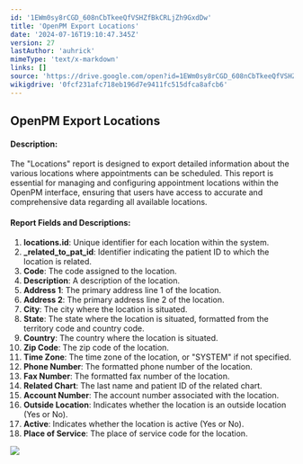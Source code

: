 ```yaml
---
id: '1EWm0sy8rCGD_608nCbTkeeQfVSHZfBkCRLjZh9GxdDw'
title: 'OpenPM Export Locations'
date: '2024-07-16T19:10:47.345Z'
version: 27
lastAuthor: 'auhrick'
mimeType: 'text/x-markdown'
links: []
source: 'https://drive.google.com/open?id=1EWm0sy8rCGD_608nCbTkeeQfVSHZfBkCRLjZh9GxdDw'
wikigdrive: '0fcf231afc718eb196d7e9411fc515dfca8afcb6'
---
```

## OpenPM Export Locations

#### Description:

The "Locations" report is designed to export detailed information about the various locations where appointments can be scheduled. This report is essential for managing and configuring appointment locations within the OpenPM interface, ensuring that users have access to accurate and comprehensive data regarding all available locations.

#### Report Fields and Descriptions:

1. <strong>locations.id</strong>: Unique identifier for each location within the system.
2. <strong>_related_to_pat_id</strong>: Identifier indicating the patient ID to which the location is related.
3. <strong>Code</strong>: The code assigned to the location.
4. <strong>Description</strong>: A description of the location.
5. <strong>Address 1</strong>: The primary address line 1 of the location.
6. <strong>Address 2</strong>: The primary address line 2 of the location.
7. <strong>City</strong>: The city where the location is situated.
8. <strong>State</strong>: The state where the location is situated, formatted from the territory code and country code.
9. <strong>Country</strong>: The country where the location is situated.
10. <strong>Zip Code</strong>: The zip code of the location.
11. <strong>Time Zone</strong>: The time zone of the location, or "SYSTEM" if not specified.
12. <strong>Phone Number</strong>: The formatted phone number of the location.
13. <strong>Fax Number</strong>: The formatted fax number of the location.
14. <strong>Related Chart</strong>: The last name and patient ID of the related chart.
15. <strong>Account Number</strong>: The account number associated with the location.
16. <strong>Outside Location</strong>: Indicates whether the location is an outside location (Yes or No).
17. <strong>Active</strong>: Indicates whether the location is active (Yes or No).
18. <strong>Place of Service</strong>: The place of service code for the location.

![](../openpm-export-locations.assets/57eec28c9d3f4b2e4decc7053c7a2edb.png)
